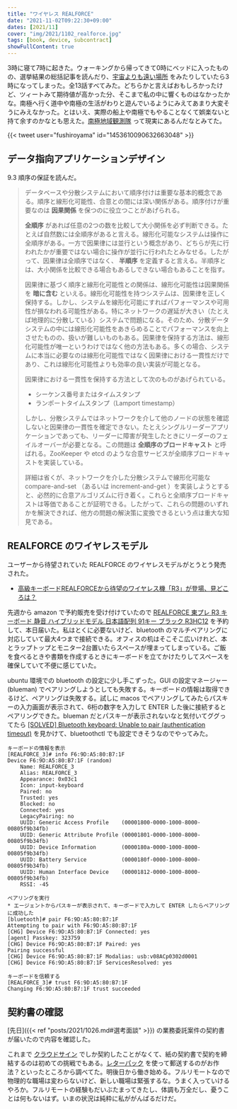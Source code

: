 ```yaml
---
title: "ワイヤレス REALFORCE"
date: "2021-11-02T09:22:30+09:00"
dates: [2021/11]
cover: "img/2021/1102_realforce.jpg"
tags: [book, device, subcontract]
showFullContent: true
---
```


3時に寝て7時に起きた。ウォーキングから帰ってきて0時にベッドに入ったものの、選挙結果の総括記事を読んだり、[宇宙よりも遠い場所](http://yorimoi.com/story/) をみたりしていたら3時になってしまった。全13話すべてみた。どちらかと言えばおもしろかったけど、ツィートみて期待値が高かった分、そこまで私の中に響くものはなかったかな。南極へ行く道中や南極の生活がわりと遊んでいるようにみえてあまり大変そうにみえなかった。とはいえ、実際の船上や南極でもやることなくて娯楽ないと持て余すのかなとも思えた。[南極地域観測隊](https://www.nipr.ac.jp/antarctic/) って現実にあるんだなとみてた。

{{< tweet user="fushiroyama" id="1453610090632663048" >}}

## データ指向アプリケーションデザイン

9.3 順序の保証を読んだ。

>  データベースや分散システムにおいて順序付けは重要な基本的概念である。順序と線形化可能性、合意との間には深い関係がある。順序付けが重要なのは **因果関係** を保つのに役立つことがあげられる。
> 
>  **全順序** があれば任意の2つの数を比較して大小関係を必ず判断できる。たとえば自然数には全順序があると言える。線形化可能なシステムは操作に全順序がある。一方で因果律には並行という概念があり、どちらが先に行われたかが重要ではない場合に操作が並行に行われたとみなせる。したがって、因果律は全順序ではなく、 **半順序** を定義すると言える。半順序とは、大小関係を比較できる場合もあるしできない場合もあることを指す。
> 
>  因果律に基づく順序と線形化可能性との関係は、線形化可能性は因果関係を **暗に含む** といえる。線形化可能性を持つシステムは、因果律を正しく保持する。しかし、システムを線形化可能にすればパフォーマンスや可用性が損なわれる可能性がある。特にネットワークの遅延が大きい（たとえば地理的に分散している）システムで問題になる。そのため、分散データシステムの中には線形化可能性をあきらめることでパフォーマンスを向上させたものの、扱いが難しいものもある。因果律を保持する方法は、線形化可能性が唯一というわけではなく他の方法もある。多くの場合、システムに本当に必要なのは線形化可能性ではなく因果律における一貫性だけであり、これは線形化可能性よりも効率の良い実装が可能となる。
> 
>  因果律における一貫性を保持する方法として次のものがあげられている。
> 
>  * シーケンス番号またはタイムスタンプ
>  * ランポートタイムスタンプ（Lamport timestamp） 
> 
>  しかし、分散システムではネットワークを介して他のノードの状態を確認しないと因果律の一貫性を確定できない。たとえシングルリーダーアプリケーションであっても、リーダーに障害が発生したときにリーダーのフェイルオーバーが必要となる。この問題は **全順序のブロードキャスト** と呼ばれる。ZooKeeper や etcd のような合意サービスが全順序ブロードキャストを実装している。
> 
>  詳細は省くが、ネットワークを介した分散システムで線形化可能な compare-and-set （あるいは increment-and-get ）を実装しようとすると、必然的に合意アルゴリズムに行き着く。これらと全順序ブロードキャストは等価であることが証明できる。したがって、これらの問題のいずれかを解決できれば、他方の問題の解決策に変換できるという点は重大な知見である。

## REALFORCE のワイヤレスモデル

ユーザーから待望されていた REALFORCE のワイヤレスモデルがとうとう発売された。

* [高級キーボードREALFORCEから待望のワイヤレス機「R3」が登場、見どころは？](https://weekly.ascii.jp/elem/000/004/073/4073042/)

先週から amazon で予約販売を受け付けていたので [REALFORCE 東プレ R3 キーボード 静音 ハイブリッドモデル 日本語配列 91キー ブラック R3HC12](https://amzn.to/3EJivAF) を予約して、本日届いた。私はとくに必要ないけど、bluetooth のマルチペアリングに対応していて最大4つまで接続できる。オフィスの机はそこそこ広いけれど、本とラップトップとモニター2台置いたらスペースが埋まってしまっている。ご飯を食べるときや書類を作成するときにキーボードを立てかけたりしてスペースを確保していて不便に感じていた。

ubuntu 環境での bluetooth の設定に少し手こずった。GUI の設定マネージャー (blueman) でペアリングしようとしても失敗する。キーボードの情報は取得できるけど、ペアリングは失敗する。試しに macos でペアリングしてみたらパスキーの入力画面が表示されて、6桁の数字を入力して ENTER した後に接続するとペアリングできた。blueman だとパスキーが表示されないなと気付いてググってたら [[SOLVED] Bluetooth keyboard: Unable to pair (authentication timeout)](https://bbs.archlinux.org/viewtopic.php?id=174239) を見かけて、bluetoothctl でも設定できそうなのでやってみた。

```
キーボードの情報を表示
[REALFORCE_3]# info F6:9D:A5:80:B7:1F
Device F6:9D:A5:80:B7:1F (random)
	Name: REALFORCE_3
	Alias: REALFORCE_3
	Appearance: 0x03c1
	Icon: input-keyboard
	Paired: no
	Trusted: yes
	Blocked: no
	Connected: yes
	LegacyPairing: no
	UUID: Generic Access Profile    (00001800-0000-1000-8000-00805f9b34fb)
	UUID: Generic Attribute Profile (00001801-0000-1000-8000-00805f9b34fb)
	UUID: Device Information        (0000180a-0000-1000-8000-00805f9b34fb)
	UUID: Battery Service           (0000180f-0000-1000-8000-00805f9b34fb)
	UUID: Human Interface Device    (00001812-0000-1000-8000-00805f9b34fb)
	RSSI: -45
```


```
ペアリングを実行
* エージェントからパスキーが表示されて、キーボードで入力して ENTER したらペアリングに成功した
[bluetooth]# pair F6:9D:A5:80:B7:1F
Attempting to pair with F6:9D:A5:80:B7:1F
[CHG] Device F6:9D:A5:80:B7:1F Connected: yes
[agent] Passkey: 323759
[CHG] Device F6:9D:A5:80:B7:1F Paired: yes
Pairing successful
[CHG] Device F6:9D:A5:80:B7:1F Modalias: usb:v08ACp0302d0001
[CHG] Device F6:9D:A5:80:B7:1F ServicesResolved: yes
```

```
キーボードを信頼する
[REALFORCE_3]# trust F6:9D:A5:80:B7:1F
Changing F6:9D:A5:80:B7:1F trust succeeded
```

## 契約書の確認

[先日]({{< ref "posts/2021/1026.md#選考面談" >}}) の業務委託案件の契約書が届いたので内容を確認した。

これまで [クラウドサイン](https://www.cloudsign.jp/) でしか契約したことがなくて、紙の契約書で契約を締結するのは初めての挑戦でもある。[レターパック](https://www.post.japanpost.jp/service/letterpack/) を使って郵送するのがお作法？といったところから調べてた。明後日から働き始める。フルリモートなので物理的な職場は変わらないけど、新しい職場は緊張するな。うまく入っていけるやろか。フルリモートの経験もだいぶたまってきたし、体調も万全だし、憂うことは何もないはず。いまの状況は純粋に私ががんばるだけだ。
